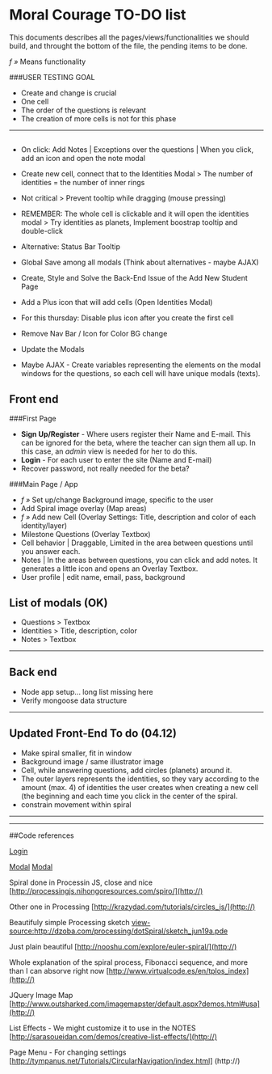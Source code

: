# Moral Courage TO-DO list

This documents describes all the pages/views/functionalities we should build, and throught the bottom of the file, the pending items to be done.

*f »* Means functionality

###USER TESTING GOAL
- Create and change is crucial
- One cell
- The order of the questions is relevant
- The creation of more cells is not for this phase

---

##

* On click: Add Notes | Exceptions over the questions | When you click, add an icon and open the note modal
* Create new cell, connect that to the Identities Modal > The number of identities = the number of inner rings 
* Not critical > Prevent tooltip while dragging (mouse pressing)
* REMEMBER: The whole cell is clickable and it will open the identities modal > Try identities as planets, Implement boostrap tooltip and double-click
* Alternative: Status Bar Tooltip
* Global Save among all modals (Think about alternatives - maybe AJAX)


* Create, Style and Solve the Back-End Issue of the Add New Student Page 
* Add a Plus icon that will add cells (Open Identities Modal)
* For this thursday: Disable plus icon after you create the first cell
* Remove Nav Bar / Icon for Color BG change
* Update the Modals


* Maybe AJAX - Create variables representing the elements on the modal windows for the questions, so each cell will have unique modals (texts).









## Front end
###First Page
* **Sign Up/Register** - Where users register their Name and E-mail. This can be ignored for the beta, where the teacher can sign them all up. In this case, an _admin_ view is needed for her to do this.
* **Login** - For each user to enter the site (Name and E-mail)
* Recover password, not really needed for the beta?

###Main Page / App
* *f »*  Set up/change Background image, specific to the user
* Add Spiral image overlay (Map areas)
* *f »*  Add new Cell (Overlay Settings: Title, description and color of each identity/layer)
* Milestone Questions (Overlay Textbox)
* Cell behavior | Draggable, Limited in the area between questions until you answer each. 
* Notes | In the areas between questions, you can click and add notes. It generates a little icon and opens an Overlay Textbox.
* User profile | edit name, email, pass, background


## List of modals (OK)
* Questions > Textbox
* Identities > Title, description, color
* Notes > Textbox

---

## Back end
* Node app setup... long list missing here
* Verify mongoose data structure


---

## Updated Front-End To do (04.12)
* Make spiral smaller, fit in window
* Background image / same illustrator image
* Cell, while answering questions, add circles (planets) around it. 
* The outer layers represents the identities, so they vary according to the amount (max. 4) of identities the user creates when creating a new cell (the beginning and each time you click in the center of the spiral.
* constrain movement within spiral

---


---
##Code references

[Login](http://www.quietless.com/kitchen/building-a-login-system-in-node-js-and-mongodb/) 

[Modal](http://getbootstrap.com/javascript/#modals)
[Modal](http://wrapbootstrap.com/preview/WB06641R7)

Spiral done in Processin JS, close and nice
[http://processingjs.nihongoresources.com/spiro/](http://)

Other one in Processing
[http://krazydad.com/tutorials/circles_js/](http://)

Beautifuly simple Processing sketch
[view-source:http://dzoba.com/processing/dotSpiral/sketch_jun19a.pde
](http://)

Just plain beautiful
[http://nooshu.com/explore/euler-spiral/](http://)

Whole explanation of the spiral process, Fibonacci sequence, and more than I can absorve right now
[http://www.virtualcode.es/en/tplos_index](http://)


JQuery Image Map
[http://www.outsharked.com/imagemapster/default.aspx?demos.html#usa](http://)

List Effects - We might customize it to use in the NOTES
[http://sarasoueidan.com/demos/creative-list-effects/](http://)

Page Menu - For changing settings
[http://tympanus.net/Tutorials/CircularNavigation/index.html] (http://)
